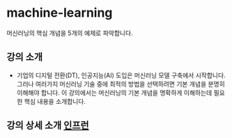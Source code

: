 # machine-learning
머신러닝의 핵심 개념을 5개의 예제로 파악합니다.

## 강의 소개
- 기업의 디지털 전환(DT), 인공지능(AI) 도입은 머신러닝 모델 구축에서 시작합니다. 그러나 여러가지 머신러닝 기술 중에 최적의 방법을 선택하려면 기본 개념을 분명히 이해해야 합니다. 이 강의에서는 머신러닝의 기본 개념을 명확하게 이해하는데 필요한 핵심 내용을 소개합니다.

## 강의 상세 소개 [인프런](https://www.inflearn.com/course/temp_326424?inst=596da97d)


